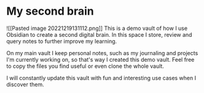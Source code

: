 # My second brain
![[Pasted image 20221219131112.png]]
This is a demo vault of how I use Obsidian to create a second digital brain. In this space I store, review and query notes to further improve my learning.

On my main vault I keep personal notes, such as my journaling and projects I'm currently working on, so that's way I created this demo vault. Feel free to copy the files you find useful or even clone the whole vault.

I will constantly update this vault with fun and interesting use cases when I discover them.
